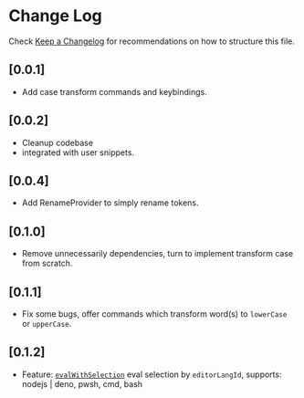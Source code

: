 # Change Log

Check [Keep a Changelog](http://keepachangelog.com/) for recommendations on how to structure this file.

## [0.0.1]

- Add case transform commands and keybindings.

## [0.0.2]

- Cleanup codebase
- integrated with user snippets.

## [0.0.4]

- Add RenameProvider to simply rename tokens.

## [0.1.0]

- Remove unnecessarily dependencies, turn to implement transform case from scratch.

## [0.1.1]

- Fix some bugs, offer commands which transform word(s) to `lowerCase` or `upperCase`.

## [0.1.2]

- Feature: [`evalWithSelection`](./src/evalWithSelection.ts) eval selection by `editorLangId`, supports: nodejs | deno, pwsh, cmd, bash
